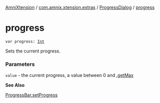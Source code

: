 [AmniXtension](../../index.md) / [com.amnix.xtension.extras](../index.md) / [ProgressDialog](index.md) / [progress](./progress.md)

# progress

`var progress: `[`Int`](https://kotlinlang.org/api/latest/jvm/stdlib/kotlin/-int/index.html)

Sets the current progress.

### Parameters

`value` - the current progress, a value between 0 and [.getMax](#)

**See Also**

[ProgressBar.setProgress](https://developer.android.com/reference/android/widget/ProgressBar.html#setProgress(int))

